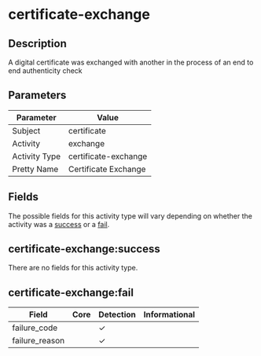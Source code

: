 certificate-exchange
====================

Description
-----------
A digital certificate was exchanged with another in the process of an end to end authenticity check

Parameters
----------
| Parameter     | Value                |
| ------------- | -------------------- |
| Subject       | certificate          |
| Activity      | exchange             |
| Activity Type | certificate-exchange |
| Pretty Name   | Certificate Exchange |


Fields
------

The possible fields for this activity type will vary depending on whether the activity was a [success](#certificate-exchangesuccess) or a [fail](#certificate-exchangefail).


certificate-exchange:success
----------------------------

There are no fields for this activity type.


certificate-exchange:fail
-------------------------

| Field          | Core | Detection | Informational |
| -------------- | ---- | --------- | ------------- |
| failure_code   |      | &#10003;  |               |
| failure_reason |      | &#10003;  |               |